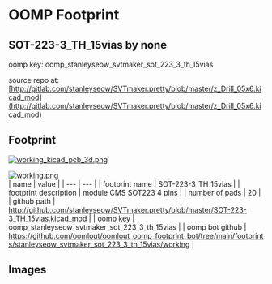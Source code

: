 # OOMP Footprint  
## SOT-223-3_TH_15vias  by none  
  
oomp key: oomp_stanleyseow_svtmaker_sot_223_3_th_15vias  
  
source repo at: [http://gitlab.com/stanleyseow/SVTmaker.pretty/blob/master/z_Drill_05x6.kicad_mod](http://gitlab.com/stanleyseow/SVTmaker.pretty/blob/master/z_Drill_05x6.kicad_mod)  
## Footprint  
  
[![working_kicad_pcb_3d.png](working_kicad_pcb_3d_600.png)](working_kicad_pcb_3d.png)  
  
[![working.png](working_600.png)](working.png)  
| name | value | 
| --- | --- | 
| footprint name | SOT-223-3_TH_15vias | 
| footprint description | module CMS SOT223 4 pins | 
| number of pads | 20 | 
| github path | http://github.com/stanleyseow/SVTmaker.pretty/blob/master/SOT-223-3_TH_15vias.kicad_mod | 
| oomp key | oomp_stanleyseow_svtmaker_sot_223_3_th_15vias | 
| oomp bot github | https://github.com/oomlout/oomlout_oomp_footprint_bot/tree/main/footprints/stanleyseow_svtmaker_sot_223_3_th_15vias/working | 
## Images  
